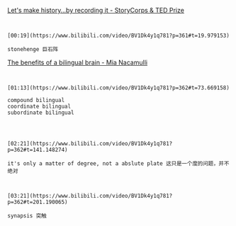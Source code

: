 [Let's make history…by recording it - StoryCorps & TED Prize](https://www.bilibili.com/video/BV1Dk4y1q781?p=361)


```ad-note


[00:19](https://www.bilibili.com/video/BV1Dk4y1q781?p=361#t=19.979153)

stonehenge 巨石阵

```




[The benefits of a bilingual brain - Mia Nacamulli](https://www.bilibili.com/video/BV1Dk4y1q781?p=362)

```ad-note


[01:13](https://www.bilibili.com/video/BV1Dk4y1q781?p=362#t=73.669158)

compound bilingual 
coordinate bilingual
subordinate bilingual


```

```ad-note


[02:21](https://www.bilibili.com/video/BV1Dk4y1q781?p=362#t=141.148274)

it's only a matter of degree, not a abslute plate 这只是一个度的问题，并不绝对

```

```ad-note


[03:21](https://www.bilibili.com/video/BV1Dk4y1q781?p=362#t=201.190065)

synapsis 突触

```

